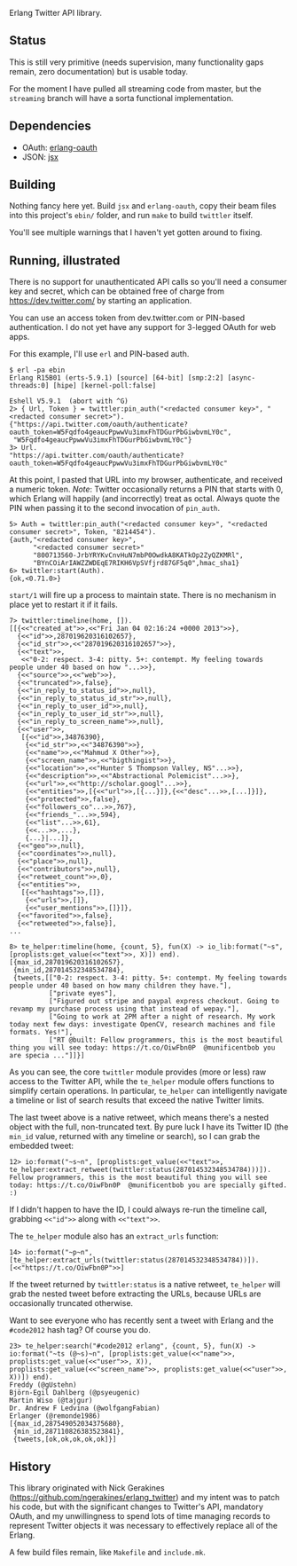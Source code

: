 Erlang Twitter API library.

## Status

This is still very primitive (needs supervision, many functionality
gaps remain, zero documentation) but is usable today.

For the moment I have pulled all streaming code from master, but the
`streaming` branch will have a sorta functional implementation.

## Dependencies

* OAuth: [erlang-oauth](https://github.com/tim/erlang-oauth)
* JSON: [jsx](https://github.com/talentdeficit/jsx)

## Building

Nothing fancy here yet. Build `jsx` and `erlang-oauth`, copy their
beam files into this project's `ebin/` folder, and run `make` to build
`twittler` itself.

You'll see multiple warnings that I haven't yet gotten around to
fixing.

## Running, illustrated

There is no support for unauthenticated API calls so you'll need a
consumer key and secret, which can be obtained free of charge from
https://dev.twitter.com/ by starting an application.

You can use an access token from dev.twitter.com or PIN-based
authentication. I do not yet have any support for 3-legged OAuth for
web apps.

For this example, I'll use `erl` and PIN-based auth.

    $ erl -pa ebin
    Erlang R15B01 (erts-5.9.1) [source] [64-bit] [smp:2:2] [async-threads:0] [hipe] [kernel-poll:false]

    Eshell V5.9.1  (abort with ^G)
    2> { Url, Token } = twittler:pin_auth("<redacted consumer key>", "<redacted consumer secret>").
    {"https://api.twitter.com/oauth/authenticate?oauth_token=W5Fqdfo4geaucPpwwVu3imxFhTDGurPbGiwbvmLY0c",
     "W5Fqdfo4geaucPpwwVu3imxFhTDGurPbGiwbvmLY0c"}
    3> Url.
    "https://api.twitter.com/oauth/authenticate?oauth_token=W5Fqdfo4geaucPpwwVu3imxFhTDGurPbGiwbvmLY0c"

At this point, I pasted that URL into my browser, authenticate, and
received a numeric token. *Note*: Twitter occasionally returns a PIN
that starts with 0, which Erlang will happily (and incorrectly) treat
as octal. Always quote the PIN when passing it to the second
invocation of `pin_auth`.

    5> Auth = twittler:pin_auth("<redacted consumer key>", "<redacted consumer secret>", Token, "8214454").
    {auth,"<redacted consumer key>",
          "<redacted consumer secret>"
          "800713560-JrbYRYKvCnvHuN7mbP0OwdkA8KATkOp2ZyQZKMRl",
          "BYnCOiArIAWZZWDEqE7RIKH6VpSVfjrd87GF5q0",hmac_sha1}
    6> twittler:start(Auth).
    {ok,<0.71.0>}

`start/1` will fire up a process to maintain state. There is no
mechanism in place yet to restart it if it fails.

    7> twittler:timeline(home, []).
    [[{<<"created_at">>,<<"Fri Jan 04 02:16:24 +0000 2013">>},
      {<<"id">>,287019620316102657},
      {<<"id_str">>,<<"287019620316102657">>},
      {<<"text">>,
       <<"0-2: respect. 3-4: pitty. 5+: contempt. My feeling towards people under 40 based on how "...>>},
      {<<"source">>,<<"web">>},
      {<<"truncated">>,false},
      {<<"in_reply_to_status_id">>,null},
      {<<"in_reply_to_status_id_str">>,null},
      {<<"in_reply_to_user_id">>,null},
      {<<"in_reply_to_user_id_str">>,null},
      {<<"in_reply_to_screen_name">>,null},
      {<<"user">>,
       [{<<"id">>,34876390},
        {<<"id_str">>,<<"34876390">>},
        {<<"name">>,<<"Mahmud X Other">>},
        {<<"screen_name">>,<<"bigthingist">>},
        {<<"location">>,<<"Hunter S Thompson Valley, NS"...>>},
        {<<"description">>,<<"Abstractional Polemicist"...>>},
        {<<"url">>,<<"http://scholar.googl"...>>},
        {<<"entities">>,[{<<"url">>,[{...}]},{<<"desc"...>>,[...]}]},
        {<<"protected">>,false},
        {<<"followers_co"...>>,767},
        {<<"friends_"...>>,594},
        {<<"list"...>>,61},
        {<<...>>,...},
        {...}|...]},
      {<<"geo">>,null},
      {<<"coordinates">>,null},
      {<<"place">>,null},
      {<<"contributors">>,null},
      {<<"retweet_count">>,0},
      {<<"entities">>,
       [{<<"hashtags">>,[]},
        {<<"urls">>,[]},
        {<<"user_mentions">>,[]}]},
      {<<"favorited">>,false},
      {<<"retweeted">>,false}],
    ...

    8> te_helper:timeline(home, {count, 5}, fun(X) -> io_lib:format("~s", [proplists:get_value(<<"text">>, X)]) end).
    [{max_id,287019620316102657},
     {min_id,287014532348534784},
     {tweets,[["0-2: respect. 3-4: pitty. 5+: contempt. My feeling towards people under 40 based on how many children they have."],
              ["private eyes"],
              ["Figured out stripe and paypal express checkout. Going to revamp my purchase process using that instead of wepay."],
              ["Going to work at 2PM after a night of research. My work today next few days: investigate OpenCV, research machines and file formats. Yes!"],
              ["RT @built: Fellow programmers, this is the most beautiful thing you will see today: https://t.co/OiwFbn0P  @munificentbob you are specia ..."]]}]

As you can see, the core `twittler` module provides (more or less) raw
access to the Twitter API, while the `te_helper` module offers
functions to simplify certain operations.  In particular, `te_helper`
can intelligently navigate a timeline or list of search results that
exceed the native Twitter limits.

The last tweet above is a native retweet, which means there's a nested
object with the full, non-truncated text. By pure luck I have its
Twitter ID (the `min_id` value, returned with any timeline or search),
so I can grab the embedded tweet:

    12> io:format("~s~n", [proplists:get_value(<<"text">>, te_helper:extract_retweet(twittler:status(287014532348534784)))]).
    Fellow programmers, this is the most beautiful thing you will see today: https://t.co/OiwFbn0P  @munificentbob you are specially gifted. :)

If I didn't happen to have the ID, I could always re-run the timeline call, grabbing `<<"id">>` along with `<<"text">>`.

The `te_helper` module also has an `extract_urls` function:

    14> io:format("~p~n", [te_helper:extract_urls(twittler:status(287014532348534784))]).
    [<<"https://t.co/OiwFbn0P">>]

If the tweet returned by `twittler:status` is a native retweet,
`te_helper` will grab the nested tweet before extracting the URLs,
because URLs are occasionally truncated otherwise.


Want to see everyone who has recently sent a tweet with Erlang and the
`#code2012` hash tag? Of course you do.

    23> te_helper:search("#code2012 erlang", {count, 5}, fun(X) -> io:format("~ts (@~s)~n", [proplists:get_value(<<"name">>, proplists:get_value(<<"user">>, X)), proplists:get_value(<<"screen_name">>, proplists:get_value(<<"user">>, X))]) end).
    Freddy (@gUstehn)
    Björn-Egil Dahlberg (@psyeugenic)
    Martin Wiso (@tajgur)
    Dr. Andrew F Ledvina (@wolfgangFabian)
    Erlanger (@remonde1986)
    [{max_id,287549052034375680},
     {min_id,287110826383523841},
     {tweets,[ok,ok,ok,ok,ok]}]


## History

This library originated with Nick Gerakines
(https://github.com/ngerakines/erlang_twitter) and my intent was to
patch his code, but with the significant changes to Twitter's API,
mandatory OAuth, and my unwillingness to spend lots of time managing
records to represent Twitter objects it was necessary to effectively
replace all of the Erlang.

A few build files remain, like `Makefile` and `include.mk`.
